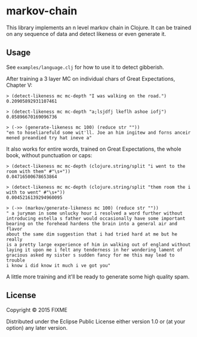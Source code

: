 # markov-chain

This library implements an n level markov chain in Clojure. It can be
trained on any sequence of data and detect likeness or even generate it.

## Usage

See `examples/language.clj` for how to use it to detect gibberish.

After training a 3 layer MC on individual chars of Great Expectations, Chapter V:
```
> (detect-likeness mc mc-depth "I was walking on the road.")
0.20905892931107461

> (detect-likeness mc mc-depth "a;lsjdfj lkeflh ashoe iofj")
0.05896670169096736

> (->> (generate-likeness mc 100) (reduce str ""))
"en to hoseliarefuld some wit'll. Joe an him ingitew and forns anceir
mened preandied try hat ineve a"
```

It also works for entire words, trained on Great Expectations, the whole
book, without punctuation or caps:
```
> (detect-likeness mc mc-depth (clojure.string/split "i went to the room with them" #"\s+"))
0.04716500678653864

> (detect-likeness mc mc-depth (clojure.string/split "them room the i with to went" #"\s+"))
0.0045216139294960095

> (->> (markov/generate-likeness mc 100) (reduce str ""))
" a juryman in some unlucky hour i resolved a word further without
introducing estella s father would occasionally have some important
bearing on the forehead hardens the brain into a general air and flavor
about the same dim suggestion that i had tried hard at me but he really
is a pretty large experience of him in walking out of england without
laying it upon me i felt any tenderness in her wondering lament of
gracious asked my sister s sudden fancy for me this may lead to trouble
i know i did know it much i ve got you"
```

A little more training and it'll be ready to generate some high quality spam.

## License

Copyright © 2015 FIXME

Distributed under the Eclipse Public License either version 1.0 or (at
your option) any later version.
